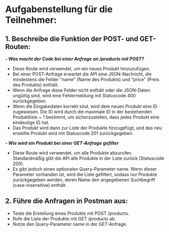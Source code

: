 # Aufgabenstellung für die Teilnehmer:

## 1. Beschreibe die Funktion der POST- und GET-Routen:
***- Was macht der Code bei einer Anfrage an /products mit POST?***
- Diese Route wird verwendet, um ein neues Produkt hinzuzufügen.
- Bei einer POST-Anfrage erwartet die API eine JSON-Nachricht, die mindestens die Felder "name" (Name des Produkts) und "price" (Preis des Produkts) enthält.
- Wenn die Anfrage diese Felder nicht enthält oder die JSON-Daten ungültig sind, wird eine Fehlermeldung mit Statuscode 400 zurückgegeben.
- Wenn die Eingabedaten korrekt sind, wird dem neuen Produkt eine ID zugewiesen. Die ID wird durch die maximale ID in der bestehenden Produktliste + 1 bestimmt, um sicherzustellen, dass jedes Produkt eine eindeutige ID hat.
- Das Produkt wird dann zur Liste der Produkte hinzugefügt, und das neu erstellte Produkt wird mit Statuscode 201 zurückgegeben.

***- Wie wird ein Produkt bei einer GET-Anfrage gefilter*** 
- Diese Route wird verwendet, um alle Produkte abzurufen.
Standardmäßig gibt die API alle Produkte in der Liste zurück (Statuscode 200).
- Es gibt jedoch einen optionalen Query-Parameter name. Wenn dieser Parameter vorhanden ist, wird die Liste gefiltert, sodass nur Produkte zurückgegeben werden, deren Name den angegebenen Suchbegriff (case-insensitive) enthält.


## 2. Führe die Anfragen in Postman aus:
- Teste die Erstellung eines Produkts mit POST /products.
- Rufe die Liste der Produkte mit GET /products ab.
- Nutze den Query-Parameter name in der GET-Anfrage.